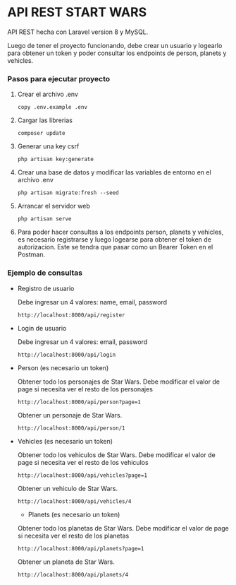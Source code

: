 # API REST START WARS

API REST hecha con Laravel version 8 y MySQL.

Luego de tener el proyecto funcionando, debe crear un usuario y logearlo para obtener un token y poder consultar los endpoints de person, planets y vehicles.

### Pasos para ejecutar proyecto

1. Crear el archivo .env

    ```
    copy .env.example .env
    ```
2. Cargar las librerias

    ```
    composer update
    ```
3. Generar una key csrf

    ```
    php artisan key:generate
    ```
4.  Crear una base de datos y modificar las variables de entorno en el archivo .env

    ```
    php artisan migrate:fresh --seed
    ```
5. Arrancar el servidor web

    ```
    php artisan serve
    ```
6. Para poder hacer consultas a los endpoints person, planets y vehicles, es necesario registrarse y luego logearse para obtener el token de autorizacion. Este se tendra que pasar como un Bearer Token en el Postman.

### Ejemplo de consultas

- Registro de usuario

    Debe ingresar un 4 valores: name, email, password

    ```
    http://localhost:8000/api/register
    ```
- Login de usuario

    Debe ingresar un 4 valores: email, password

    ```
    http://localhost:8000/api/login
    ```

- Person (es necesario un token)

    Obtener todo los personajes de Star Wars. Debe modificar el valor de page si necesita ver el resto de los personajes

    ```
    http://localhost:8000/api/person?page=1
    ```


    Obtener un personaje de Star Wars.

    ```
    http://localhost:8000/api/person/1
    ```
- Vehicles (es necesario un token)

    Obtener todo los vehiculos de Star Wars. Debe modificar el valor de page si necesita ver el resto de los vehiculos

    ```
    http://localhost:8000/api/vehicles?page=1
    ```


    Obtener un vehiculo de Star Wars.

    ```
    http://localhost:8000/api/vehicles/4
    ```

    - Planets (es necesario un token)

    Obtener todo los planetas de Star Wars. Debe modificar el valor de page si necesita ver el resto de los planetas

    ```
    http://localhost:8000/api/planets?page=1
    ```


    Obtener un planeta de Star Wars.

    ```
    http://localhost:8000/api/planets/4
    ```